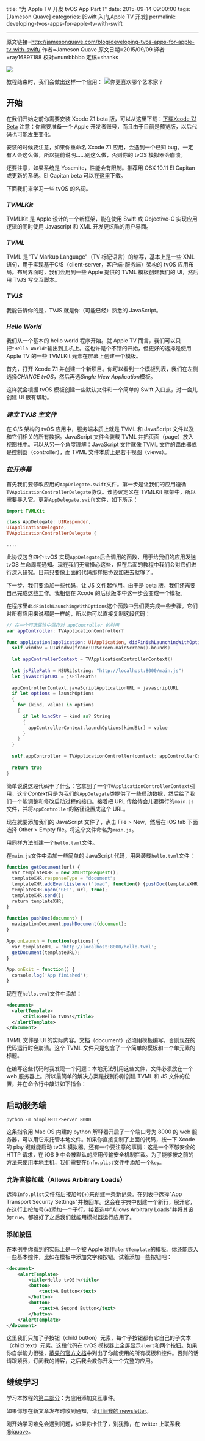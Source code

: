 title: "为 Apple TV 开发 tvOS App Part 1"
date: 2015-09-14 09:00:00
tags: [Jameson Quave]
categories: [Swift 入门,Apple TV 开发]
permalink: developing-tvos-apps-for-apple-tv-with-swift

---
原文链接=http://jamesonquave.com/blog/developing-tvos-apps-for-apple-tv-with-swift/
作者=Jameson Quave
原文日期=2015/09/09
译者=ray16897188
校对=numbbbbb
定稿=shanks


![](http://jamesonquave.com/blog/wp-content/uploads/tvOS.png)

<!--more-->

教程结束时，我们会做出这样一个应用：
![你更喜欢哪个艺术家？](http://jamesonquave.com/tutImg/tvOSArtists.png)

## 开始

在我们开始之前你需要安装 Xcode 7.1 beta 版，可以从这里下载：[下载Xcode 7.1 Beta](https://developer.apple.com/xcode/download/)
注意：你需要准备一个 Apple 开发者账号，而且由于目前是预览版，以后代码也可能发生变化。

安装的时候要注意，如果你重命名 Xcode 7.1 应用，会遇到一个已知 bug。一定有人会这么做，所以提前说明……别这么做，否则你的 tvOS 模拟器会崩溃。

还要注意，如果系统是 Yosemite，性能会有限制。推荐用 OSX 10.11 El Capitan 或更新的系统。El Capitan beta 可以在[这里](https://developer.apple.com/osx/download/)下载。

下面我们来学习一些 tvOS 的名词。

### *TVMLKit*
TVMLKit 是 Apple 设计的一个新框架，能在使用 Swift 或 Objective-C 实现应用逻辑的同时使用 Javascript 和 XML 开发更炫酷的用户界面。

### *TVML*
TVML 是"TV Markup Language"（TV 标记语言）的缩写，基本上是一些 XML 语句，用于实现基于C/S（client-server，客户端-服务端）架构的 tvOS 应用布局。布局界面时，我们会用到一些 Apple 提供的 TVML 模板创建我们的 UI，然后用 TVJS 写交互脚本。

### *TVJS*
我能告诉你的是，TVJS 就是你（可能已经）熟悉的 JavaScript。 

### *Hello World*

我们从一个基本的 hello world 程序开始。就 Apple TV 而言，我们可以只把`"Hello World"`输出到主机上。这也许是个不错的开始，但更好的选择是使用 Apple TV 的一些 TVMLKit 元素在屏幕上创建一个模板。

首先，打开 Xcode 7.1 并创建一个新项目。你可以看到一个模板列表，我们在左侧选择*CHANGE tvOS*，然后再选*Single View Application*模板。

这样就会根据 tvOS 模板创建一些默认文件和一个简单的 Swift 入口点，对一会儿创建 UI 很有帮助。

### *建立 TVJS 主文件*

在 C/S 架构的 tvOS 应用中，服务端本质上就是 TVML 和 JavaScript 文件以及和它们相关的所有数据。JavaScript 文件会装载 TVML 并把页面（page）放入视图栈中。可以从另一个角度理解：JavaScript 文件就像 TVML 文件的路由器或是控制器（controller），而 TVML 文件本质上是若干视图（views）。

### *拉开序幕*

首先我们要修改应用的`AppDelegate.swift`文件。第一步是让我们的应用遵循`TVApplicationControllerDelegate`协议。该协议定义在 TVMLKit 框架中，所以需要导入它。更新`AppDelegate.swift`文件，如下所示：

```swift
import TVMLKit

class AppDelegate: UIResponder,
UIApplicationDelegate,
TVApplicationControllerDelegate {

....
```

此协议包含四个 tvOS 实现`AppDelegate`后会调用的函数，用于给我们的应用发送 tvOS 生命周期通知。现在我们无需操心这些，但在后面的教程中我们会对它们进行深入研究。目前只要像上面的代码那样把协议加进去就够了。

下一步，我们要添加一些代码，让 JS 文件起作用。由于是 beta 版，我们还需要自己完成这些工作。我相信在 Xcode 的后续版本中这一步会变成一个模板。

在程序里`didFinishLaunchingWithOptions`这个函数中我们要完成一些步骤。它们对所有应用来说都是一样的，所以你可以直接复制这段代码：

```swift
// 在一个可选属性中保存对 appController 的引用
var appController: TVApplicationController?
 
func application(application: UIApplication, didFinishLaunchingWithOptions launchOptions: [NSObject: AnyObject]?) -> Bool {
  self.window = UIWindow(frame:UIScreen.mainScreen().bounds)
 
  let appControllerContext = TVApplicationControllerContext()
 
  let jsFilePath = NSURL(string: "http://localhost:8000/main.js")
  let javascriptURL = jsFilePath!
 
  appControllerContext.javaScriptApplicationURL = javascriptURL
  if let options = launchOptions
  {
    for (kind, value) in options
    {
      if let kindStr = kind as? String
      {
        appControllerContext.launchOptions[kindStr] = value
      }
    }
  }
 
  self.appController = TVApplicationController(context: appControllerContext, window: self.window, delegate: self)
 
  return true
}
```

简单说说这段代码干了什么：它拿到了一个`TVApplicationControllerContext`引用，这个*Context*只是为我们的`AppDelegate`类提供了一些启动数据，然后给了我们一个能调整和修改启动过程的接口。接着把 URL 传给待会儿要运行的`main.js`文件，并将`appController`的路径设置成这个 URL。

现在就要添加我们的 JavaScript 文件了，点击 File > New，然后在 iOS tab 下面选择 Other > Empty file。将这个文件命名为`main.js`。

用同样方法创建一个`hello.tvml`文件。

在`main.js`文件中添加一些简单的 JavaScript 代码，用来装载`hello.tvml`文件：

```javascript
function getDocument(url) {
  var templateXHR = new XMLHttpRequest();
  templateXHR.responseType = "document";
  templateXHR.addEventListener("load", function() {pushDoc(templateXHR.responseXML);}, false);
  templateXHR.open("GET", url, true);
  templateXHR.send();
  return templateXHR;
}
 
function pushDoc(document) {
  navigationDocument.pushDocument(document);
}
 
App.onLaunch = function(options) {
  var templateURL = 'http://localhost:8000/hello.tvml';
  getDocument(templateURL);
}
 
App.onExit = function() {
  console.log('App finished');
}
```

现在在`hello.tvml`文件中添加：

```xml
<document>
  <alertTemplate>
      <title>Hello tvOS!</title>
  </alertTemplate>
</document>
```

TVML 文件是 UI 的实际内容。文档（document）必须用模板编写，否则现在的代码运行时会崩溃。这个 TVML 文件只是包含了一个简单的模板和一个单元素的标题。

在编写这些代码时我发现一个问题：本地无法引用这些文件，文件必须放在一个 web 服务器上。所以最简单的解决方案是找到你刚创建 TVML 和 JS 文件的位置，并在命令行中敲进如下指令：

## 启动服务端

```
python -m SimpleHTTPServer 8000
```

这条指令用 Mac OS 内建的 python 解释器开启了一个端口号为 8000 的 web 服务器，可以用它来托管本地文件。如果你直接复制了上面的代码，按一下 Xcode 的 play 键就能启动 tvOS 模拟器。还有一个要注意的事情：这是一个不够安全的 HTTP 请求，在 iOS 9 中会被默认的应用传输安全机制拦截。为了能够按之前的方法来使用本地主机，我们需要在`Info.plist`文件中添加一个`key`。

### 允许直接加载（Allows Arbitrary Loads）

选择`Info.plist`文件然后按加号(+)来创建一条新记录。在列表中选择"App Transport Security Settings"并按回车。这会在字典中创建一个新行，展开它，在这行上按加号(+)添加一个子行。接着选中"Allows Arbitrary Loads"并将其设为`true`。都设好了之后我们就能用模拟器运行应用了。

### 添加按钮

在本例中你看到的实际上是一个被 Apple 称作`alertTemplate`的模板。你还能嵌入一些基本控件，比如在模板中添加文字和按钮。试着添加一些按钮吧：

```xml
<document>
    <alertTemplate>
        <title>Hello tvOS!</title>
        <button>
            <text>A Button</text>
        </button>
        <button>
            <text>A Second Button</text>
        </button>
    </alertTemplate>
</document>
```

这里我们只加了子按钮（child button）元素，每个子按钮都有它自己的子文本（child text）元素。这段代码在 tvOS 模拟器上全屏显示`alert`和两个按钮。如果你自学能力很强，[苹果的官方文档](https://developer.apple.com/library/prerelease/tvos/documentation/LanguagesUtilities/Conceptual/ATV_Template_Guide/TextboxTemplate.html#//apple_ref/doc/uid/TP40015064-CH2-SW8)中列出了你能使用的所有模板和控件。否则的话请跟紧我，订阅我的博客，之后我会教你开发一个完整的应用。

## 继续学习

学习本教程的[第二部分](http://jamesonquave.com/blog/developing-tvos-apps-for-apple-tv-part-2/)：为应用添加交互事件。

如果你想在新文章发布时收到通知，请[订阅我的 newsletter](http://eepurl.com/WKj4n)。

刚开始学习难免会遇到问题，如果你卡住了，别犹豫，在 twitter 上联系我[@jquave](http://twitter.com/jquave)。
